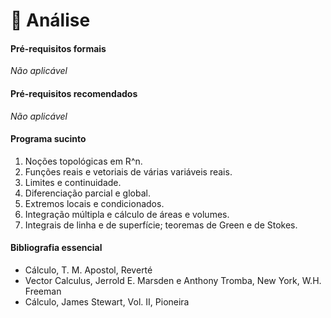 # 📕 Análise

#### Pré-requisitos formais

*Não aplicável*

#### Pré-requisitos recomendados

*Não aplicável*

#### Programa sucinto

1. Noções topológicas em R^n.
2. Funções reais e vetoriais de várias variáveis reais.
3. Limites e continuidade.
4. Diferenciação parcial e global.
5. Extremos locais e condicionados.
6. Integração múltipla e cálculo de áreas e volumes.
7. Integrais de linha e de superfície; teoremas de Green e de Stokes.

#### Bibliografia essencial

- Cálculo, T. M. Apostol, Reverté
- Vector Calculus, Jerrold E. Marsden e Anthony Tromba, New York, W.H. Freeman
- Cálculo, James Stewart, Vol. II, Pioneira


